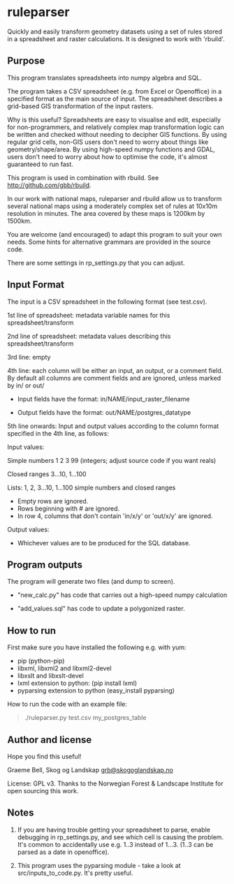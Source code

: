 ruleparser
=====

Quickly and easily transform geometry datasets using a set of rules stored in a spreadsheet and raster calculations. It is designed to work with 'rbuild'.

Purpose
-----

This program translates spreadsheets into numpy algebra and SQL.

The program takes a CSV spreadsheet (e.g. from Excel or Openoffice) in a specified format as the main source of input. 
The spreadsheet describes a grid-based GIS transformation of the input rasters.

Why is this useful? Spreadsheets are easy to visualise and edit, especially for non-programmers, and relatively complex 
map transformation logic can be written and checked without needing to decipher GIS functions. By using regular grid 
cells, non-GIS users don't need to worry about things like geometry/shape/area. By using high-speed numpy functions and 
GDAL, users don't need to worry about how to optimise the code, it's almost guaranteed to run fast.

This program is used in combination with rbuild. See http://github.com/gbb/rbuild.

In our work with national maps, ruleparser and rbuild allow us to transform several national maps using a moderately 
complex set of rules at 10x10m resolution in minutes. The area covered by these maps is 1200km by 1500km.

You are welcome (and encouraged) to adapt this program to suit your own needs. Some hints for alternative grammars are 
provided in the source code.

There are some settings in rp_settings.py that you can adjust.

Input Format
-----

The input is a CSV spreadsheet in the following format (see test.csv).

1st line of spreadsheet: metadata variable names for this spreadsheet/transform

2nd line of spreadsheet: metadata values describing this spreadsheet/transform

3rd line: empty

4th line: each column will be either an input, an output, or a comment field.
By default all columns are comment fields and are ignored, unless marked by in/ or out/

- Input fields have the format:   in/NAME/input_raster_filename

- Output fields have the format:  out/NAME/postgres_datatype

5th line onwards:
Input and output values according to the column format specified in the 4th line, as follows:

Input values: 

  Simple numbers 1 2 3 99     (integers; adjust source code if you want reals)

  Closed ranges  3...10, 1...100

  Lists:   1, 2, 3...10, 1...100      simple numbers and closed ranges


- Empty rows are ignored.
- Rows beginning with # are ignored.
- In row 4, columns that don't contain 'in/x/y' or 'out/x/y' are ignored. 

Output values: 
  
- Whichever values are to be produced for the SQL database.

Program outputs
---

The program will generate two files (and dump to screen). 

- "new_calc.py"  has code that carries out a high-speed numpy calculation

- "add_values.sql" has code to update a polygonized raster. 

How to run
-------

First make sure you have installed the following e.g. with yum:

- pip   (python-pip)
- libxml, libxml2 and libxml2-devel
- libxslt and libxslt-devel
- lxml extension to python:  (pip install lxml)
- pyparsing extension to python (easy_install pyparsing)

How to run the code with an example file: 

> ./ruleparser.py test.csv my_postgres_table

Author and license
-----

Hope you find this useful!

Graeme Bell, Skog og Landskap
grb@skogoglandskap.no

License: GPL v3.
Thanks to the Norwegian Forest & Landscape Institute for open sourcing this work.


Notes
-----

1. If you are having trouble getting your spreadsheet to parse, enable debugging
in rp_settings.py, and see which cell is causing the problem. It's common to
accidentally use e.g. 1..3 instead of 1...3. (1..3 can be parsed as a date 
in openoffice). 


2. This program uses the pyparsing module - take a look at src/inputs_to_code.py.
It's pretty useful.


